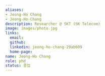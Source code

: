 ```yaml
---
aliases:
- Jeong-Ho Chang
- Jeong-Ho-Chang
description: Researcher @ SKT (SK Telecom)
image: images/photo.jpg
links:
  email: 
  github: 
  linkedin: jeong-ho-chang-29ab609
  home-page: 
name: Jeong-Ho Chang
role: phd
status: 졸업
---
```

